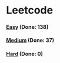 # Leetcode

<h4><a href="https://github.com/lon-yang/leetcode/blob/master/docs/Easy.md">Easy</a>  (Done: 138)</h4>
<h4><a href="https://github.com/lon-yang/leetcode/blob/master/docs/Medium.md">Medium</a>  (Done: 37)</h4>
<h4><a href="https://github.com/lon-yang/leetcode/blob/master/docs/Hard.md">Hard</a>  (Done: 0)</h4>